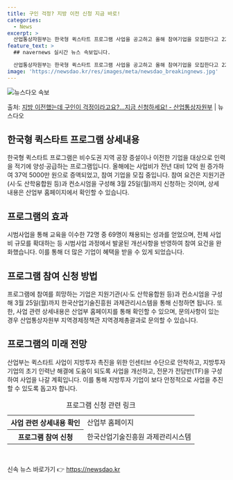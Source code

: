 ```yaml
---
title: 구인 걱정? 지방 이전 신청 지금 바로!
categories:
  - News
excerpt: >
  산업통상자원부는 한국형 퀵스타트 프로그램 사업을 공고하고 올해 참여기업을 모집한다고 22일 밝혔다. 퀵스타트…
feature_text: >
  ## navernews 실시간 뉴스 속보입니다.

  산업통상자원부는 한국형 퀵스타트 프로그램 사업을 공고하고 올해 참여기업을 모집한다고 22일 밝혔다. 퀵스타트…
image: 'https://newsdao.kr/res/images/meta/newsdao_breakingnews.jpg'
---
```


![뉴스다오 속보](https://newsdao.kr/res/images/meta/newsdao_breakingnews.jpg)

<p>출처: <a href="https://newsdao.kr/3204" rel="dofollow">지방 이전했는데 구인이 걱정이라고요?…지금 신청하세요! - 산업통상자원부</a> | 뉴스다오</p>

<h2 data-ke-size="size26">한국형 퀵스타트 프로그램 상세내용</h2>
<p data-ke-size="size16">한국형 퀵스타트 프로그램은 비수도권 지역 공장 증설이나 이전한 기업을 대상으로 인력을 적기에 양성·공급하는 프로그램입니다. 올해에는 사업비가 전년 대비 12억 원 증가하여 37억 5000만 원으로 증액되었고, 참여 기업을 모집 중입니다. 참여 요건은 지원기관(시·도 산학융합원 등)과 컨소시엄을 구성해 3월 25일(월)까지 신청하는 것이며, 상세 내용은 산업부 홈페이지에서 확인할 수 있습니다. </p>

<h2 data-ke-size="size26">프로그램의 효과</h2>
<p data-ke-size="size16">시범사업을 통해 교육을 이수한 72명 중 69명이 채용되는 성과를 얻었으며, 전체 사업비 규모를 확대하는 등 시범사업 과정에서 발굴된 개선사항을 반영하여 참여 요건을 완화했습니다. 이를 통해 더 많은 기업이 혜택을 받을 수 있게 되었습니다.</p>

<h2 data-ke-size="size26">프로그램 참여 신청 방법</h2>
<p data-ke-size="size16">프로그램에 참여를 희망하는 기업은 지원기관(시·도 산학융합원 등)과 컨소시엄을 구성해 3월 25일(월)까지 한국산업기술진흥원 과제관리시스템을 통해 신청하면 됩니다. 또한, 사업 관련 상세내용은 산업부 홈페이지를 통해 확인할 수 있으며, 문의사항이 있는 경우 산업통상자원부 지역경제정책관 지역경제총괄과로 문의할 수 있습니다. </p>

<h2 data-ke-size="size26">프로그램의 미래 전망</h2>
<p data-ke-size="size16">산업부는 퀵스타트 사업이 지방투자 촉진을 위한 인센티브 수단으로 안착하고, 지방투자 기업의 초기 인력난 해결에 도움이 되도록 사업을 개선하고, 전문가 전담반(TF)을 구성하여 사업을 나갈 계획입니다. 이를 통해 지방투자 기업이 보다 안정적으로 사업을 추진할 수 있도록 돕고자 합니다.</p>

<table>
  <caption>프로그램 신청 관련 링크</caption>
  <tr>
    <th>사업 관련 상세내용 확인</th>
    <td>산업부 홈페이지</td>
  </tr>
  <tr>
    <th>프로그램 참여 신청</th>
    <td>한국산업기술진흥원 과제관리시스템</td>
  </tr>
</table>
<p data-ke-size="size16">&nbsp;</p> 

신속 뉴스 바로가기 👉 <a href="https://newsdao.kr" rel="dofollow">https://newsdao.kr</a>


